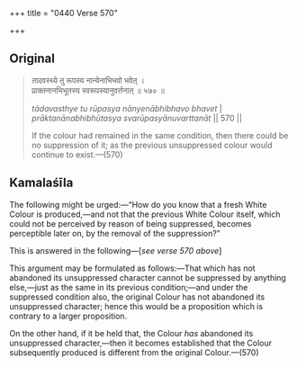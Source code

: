 +++
title = "0440 Verse 570"

+++
## Original 
>
> तादवस्थ्ये तु रूपस्य नान्येनाभिभवो भवेत् ।  
> प्राक्तनानभिभूतस्य स्वरूपस्यानुवर्त्तनात् ॥ ५७० ॥ 
>
> *tādavasthye tu rūpasya nānyenābhibhavo bhavet* \|  
> *prāktanānabhibhūtasya svarūpasyānuvarttanāt* \|\| 570 \|\| 
>
> If the colour had remained in the same condition, then there could be no suppression of it; as the previous unsuppressed colour would continue to exist.—(570)



## Kamalaśīla

The following might be urged:—“How do you know that a fresh White Colour is produced,—and not that the previous White Colour itself, which could not be perceived by reason of being suppressed, becomes perceptible later on, by the removal of the suppression?”

This is answered in the following—[*see verse 570 above*]

This argument may be formulated as follows:—That which has not abandoned its unsuppressed character cannot be suppressed by anything else,—just as the same in its previous condition;—and under the suppressed condition also, the original Colour has not abandoned its unsuppressed character; hence this would be a proposition which is contrary to a larger proposition.

On the other hand, if it be held that, the Colour *has* abandoned its unsuppressed character,—then it becomes established that the Colour subsequently produced is different from the original Colour.—(570)


